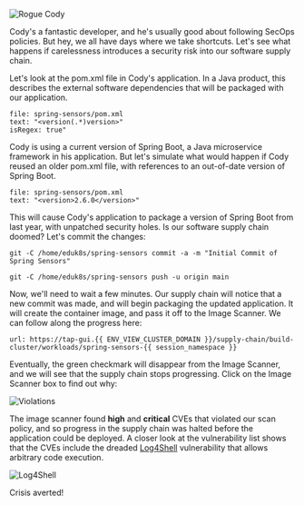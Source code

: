 ![Rogue Cody](images/rogue-cody.png)

Cody's a fantastic developer, and he's usually good about following SecOps policies. But hey, we all have days where we take shortcuts. Let's see what happens if carelessness introduces a security risk into our software supply chain.

Let's look at the pom.xml file in Cody's application. In a Java product, this describes the external software dependencies that will be packaged with our application.

```editor:select-matching-text
file: spring-sensors/pom.xml
text: "<version(.*)version>"
isRegex: true"
```

Cody is using a current version of Spring Boot, a Java microservice framework in his application. But let's simulate what would happen if Cody reused an older pom.xml file, with references to an out-of-date version of Spring Boot.

```editor:replace-text-selection
file: spring-sensors/pom.xml
text: "<version>2.6.0</version>"
```

This will cause Cody's application to package a version of Spring Boot from last year, with unpatched security holes. Is our software supply chain doomed? Let's commit the changes:

```execute
git -C /home/eduk8s/spring-sensors commit -a -m "Initial Commit of Spring Sensors"
```

```execute
git -C /home/eduk8s/spring-sensors push -u origin main
```

Now, we'll need to wait a few minutes. Our supply chain will notice that a new commit was made, and will begin packaging the updated application. It will create the container image, and pass it off to the Image Scanner. We can follow along the progress here:

```dashboard:open-url
url: https://tap-gui.{{ ENV_VIEW_CLUSTER_DOMAIN }}/supply-chain/build-cluster/workloads/spring-sensors-{{ session_namespace }}
```

Eventually, the green checkmark will disappear from the Image Scanner, and we will see that the supply chain stops progressing. Click on the Image Scanner box to find out why:

![Violations](images/violations.png)

The image scanner found **high** and **critical** CVEs that violated our scan policy, and so progress in the supply chain was halted before the application could be deployed. A closer look at the vulnerability list shows that the CVEs include the dreaded [Log4Shell](https://en.wikipedia.org/wiki/Log4Shell) vulnerability that allows arbitrary code execution.

![Log4Shell](images/log4shell.png)

Crisis averted!